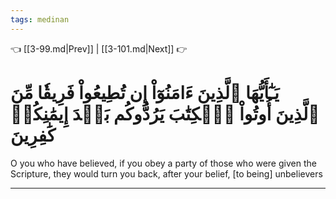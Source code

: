 ```yaml
---
tags: medinan
---
```


👈 [[3-99.md|Prev]] | [[3-101.md|Next]] 👉

# يَـٰٓأَيُّهَا ٱلَّذِينَ ءَامَنُوٓاْ إِن تُطِيعُواْ فَرِيقٗا مِّنَ ٱلَّذِينَ أُوتُواْ ٱلۡكِتَٰبَ يَرُدُّوكُم بَعۡدَ إِيمَٰنِكُمۡ كَٰفِرِينَ

O you who have believed, if you obey a party of those who were given the Scripture, they would turn you back, after your belief, [to being] unbelievers

---

